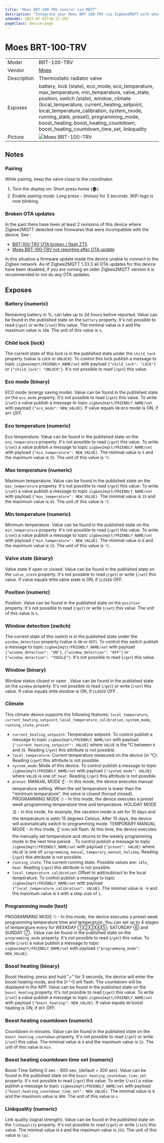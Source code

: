```yaml
---
title: "Moes BRT-100-TRV control via MQTT"
description: "Integrate your Moes BRT-100-TRV via Zigbee2MQTT with whatever smart home infrastructure you are using without the vendor's bridge or gateway."
addedAt: 2021-07-01T18:17:29Z
pageClass: device-page
---
```


<!-- !!!! -->
<!-- ATTENTION: This file is auto-generated through docgen! -->
<!-- You can only edit the "Notes"-Section between the two comment lines "Notes BEGIN" and "Notes END". -->
<!-- Do not use h1 or h2 heading within "## Notes"-Section. -->
<!-- !!!! -->

# Moes BRT-100-TRV

|     |     |
|-----|-----|
| Model | BRT-100-TRV  |
| Vendor  | [Moes](/supported-devices/#v=Moes)  |
| Description | Thermostatic radiator valve |
| Exposes | battery, lock (state), eco_mode, eco_temperature, max_temperature, min_temperature, valve_state, position, switch (state), window, climate (local_temperature, current_heating_setpoint, local_temperature_calibration, system_mode, running_state, preset), programming_mode, boost_heating, boost_heating_countdown, boost_heating_countdown_time_set, linkquality |
| Picture | ![Moes BRT-100-TRV](https://www.zigbee2mqtt.io/images/devices/BRT-100-TRV.png) |


<!-- Notes BEGIN: You can edit here. Add "## Notes" headline if not already present. -->
## Notes

### Pairing

While pairing, keep the valve close to the coordinator.

1. *Turn the display on*: Short press home (🏠).
2. *Enable pairing mode*: Long press - (minus) for 3 seconds. WiFi logo is now blinking.

### Broken OTA updates

In the past there have been at least 2 revisions of this device where Zigbee2MQTT detected new firmwares that were incompatible with the device. See :
* [BRT-100-TRV OTA broken / flash ZT5](https://github.com/Koenkk/zigbee2mqtt/issues/19173)
* [Moes BRT-100-TRV not reporting after OTA update](https://github.com/Koenkk/zigbee2mqtt/issues/7941)

In this situation a firmware update made the device unable to connect to the Zigbee network. As of Zigbee2MQTT 1.33.3 all OTA updates for this device have been disabled, if you are running an older Zigbee2MQTT version it is recommended to not do any OTA updates.
<!-- Notes END: Do not edit below this line -->




## Exposes

### Battery (numeric)
Remaining battery in %, can take up to 24 hours before reported.
Value can be found in the published state on the `battery` property.
It's not possible to read (`/get`) or write (`/set`) this value.
The minimal value is `0` and the maximum value is `100`.
The unit of this value is `%`.

### Child lock (lock)
The current state of this lock is in the published state under the `child_lock` property (value is `LOCK` or `UNLOCK`).
To control this lock publish a message to topic `zigbee2mqtt/FRIENDLY_NAME/set` with payload `{"child_lock": "LOCK"}` or `{"child_lock": "UNLOCK"}`.
It's not possible to read (`/get`) this value.

### Eco mode (binary)
ECO mode (energy saving mode).
Value can be found in the published state on the `eco_mode` property.
It's not possible to read (`/get`) this value.
To write (`/set`) a value publish a message to topic `zigbee2mqtt/FRIENDLY_NAME/set` with payload `{"eco_mode": NEW_VALUE}`.
If value equals `ON` eco mode is ON, if `OFF` OFF.

### Eco temperature (numeric)
Eco temperature.
Value can be found in the published state on the `eco_temperature` property.
It's not possible to read (`/get`) this value.
To write (`/set`) a value publish a message to topic `zigbee2mqtt/FRIENDLY_NAME/set` with payload `{"eco_temperature": NEW_VALUE}`.
The minimal value is `5` and the maximum value is `35`.
The unit of this value is `°C`.

### Max temperature (numeric)
Maximum temperature.
Value can be found in the published state on the `max_temperature` property.
It's not possible to read (`/get`) this value.
To write (`/set`) a value publish a message to topic `zigbee2mqtt/FRIENDLY_NAME/set` with payload `{"max_temperature": NEW_VALUE}`.
The minimal value is `15` and the maximum value is `45`.
The unit of this value is `°C`.

### Min temperature (numeric)
Minimum temperature.
Value can be found in the published state on the `min_temperature` property.
It's not possible to read (`/get`) this value.
To write (`/set`) a value publish a message to topic `zigbee2mqtt/FRIENDLY_NAME/set` with payload `{"min_temperature": NEW_VALUE}`.
The minimal value is `0` and the maximum value is `15`.
The unit of this value is `°C`.

### Valve state (binary)
Valve state if open or closed.
Value can be found in the published state on the `valve_state` property.
It's not possible to read (`/get`) or write (`/set`) this value.
If value equals `OPEN` valve state is ON, if `CLOSED` OFF.

### Position (numeric)
Position.
Value can be found in the published state on the `position` property.
It's not possible to read (`/get`) or write (`/set`) this value.
The unit of this value is `%`.

### Window detection (switch)
The current state of this switch is in the published state under the `window_detection` property (value is `ON` or `OFF`).
To control this switch publish a message to topic `zigbee2mqtt/FRIENDLY_NAME/set` with payload `{"window_detection": "ON"}`, `{"window_detection": "OFF"}` or `{"window_detection": "TOGGLE"}`.
It's not possible to read (`/get`) this value.

### Window (binary)
Window status closed or open .
Value can be found in the published state on the `window` property.
It's not possible to read (`/get`) or write (`/set`) this value.
If value equals `OPEN` window is ON, if `CLOSED` OFF.

### Climate 
This climate device supports the following features: `local_temperature`, `current_heating_setpoint`, `local_temperature_calibration`, `system_mode`, `running_state`, `preset`.
- `current_heating_setpoint`: Temperature setpoint. To control publish a message to topic `zigbee2mqtt/FRIENDLY_NAME/set` with payload `{"current_heating_setpoint": VALUE}` where `VALUE` is the °C between `0` and `35`. Reading (`/get`) this attribute is not possible.
- `local_temperature`: Current temperature measured on the device (in °C). Reading (`/get`) this attribute is not possible.
- `system_mode`: Mode of this device. To control publish a message to topic `zigbee2mqtt/FRIENDLY_NAME/set` with payload `{"system_mode": VALUE}` where `VALUE` is one of: `heat`. Reading (`/get`) this attribute is not possible.
- `preset`: MANUAL MODE ☝ - In this mode, the device executes manual temperature setting. When the set temperature is lower than the "minimum temperature", the valve is closed (forced closed). PROGRAMMING MODE ⏱ - In this mode, the device executes a preset week programming temperature time and temperature. HOLIDAY MODE ⛱ - In this mode, for example, the vacation mode is set for 10 days and the temperature is setto 15 degrees Celsius. After 10 days, the device will automatically switch to programming mode. TEMPORARY MANUAL MODE - In this mode, ☝ icon will flash. At this time, the device executes the manually set temperature and returns to the weekly programming mode in the next time period. . To control publish a message to topic `zigbee2mqtt/FRIENDLY_NAME/set` with payload `{"preset": VALUE}` where `VALUE` is one of: `programming`, `manual`, `temporary_manual`, `holiday`. Reading (`/get`) this attribute is not possible.
- `running_state`: The current running state. Possible values are: `idle`, `heat`. Reading (`/get`) this attribute is not possible.
- `local_temperature_calibration`: Offset to add/subtract to the local temperature. To control publish a message to topic `zigbee2mqtt/FRIENDLY_NAME/set` with payload `{"local_temperature_calibration": VALUE}.`The minimal value is `-9` and the maximum value is `9` with a step size of `1`.

### Programming mode (text)
PROGRAMMING MODE ⏱ - In this mode, the device executes a preset week programming temperature time and temperature. You can set up to 4 stages of temperature every for WEEKDAY ➀➁➂➃➄,  SATURDAY ➅ and SUNDAY ➆..
Value can be found in the published state on the `programming_mode` property.
It's not possible to read (`/get`) this value.
To write (`/set`) a value publish a message to topic `zigbee2mqtt/FRIENDLY_NAME/set` with payload `{"programming_mode": NEW_VALUE}`.

### Boost heating (binary)
Boost Heating: press and hold "+" for 3 seconds, the device will enter the boost heating mode, and the ▷╵◁ will flash. The countdown will be displayed in the APP.
Value can be found in the published state on the `boost_heating` property.
It's not possible to read (`/get`) this value.
To write (`/set`) a value publish a message to topic `zigbee2mqtt/FRIENDLY_NAME/set` with payload `{"boost_heating": NEW_VALUE}`.
If value equals `ON` boost heating is ON, if `OFF` OFF.

### Boost heating countdown (numeric)
Countdown in minutes.
Value can be found in the published state on the `boost_heating_countdown` property.
It's not possible to read (`/get`) or write (`/set`) this value.
The minimal value is `0` and the maximum value is `15`.
The unit of this value is `min`.

### Boost heating countdown time set (numeric)
Boost Time Setting 0 sec - 900 sec, (default = 300 sec).
Value can be found in the published state on the `boost_heating_countdown_time_set` property.
It's not possible to read (`/get`) this value.
To write (`/set`) a value publish a message to topic `zigbee2mqtt/FRIENDLY_NAME/set` with payload `{"boost_heating_countdown_time_set": NEW_VALUE}`.
The minimal value is `0` and the maximum value is `900`.
The unit of this value is `s`.

### Linkquality (numeric)
Link quality (signal strength).
Value can be found in the published state on the `linkquality` property.
It's not possible to read (`/get`) or write (`/set`) this value.
The minimal value is `0` and the maximum value is `255`.
The unit of this value is `lqi`.


